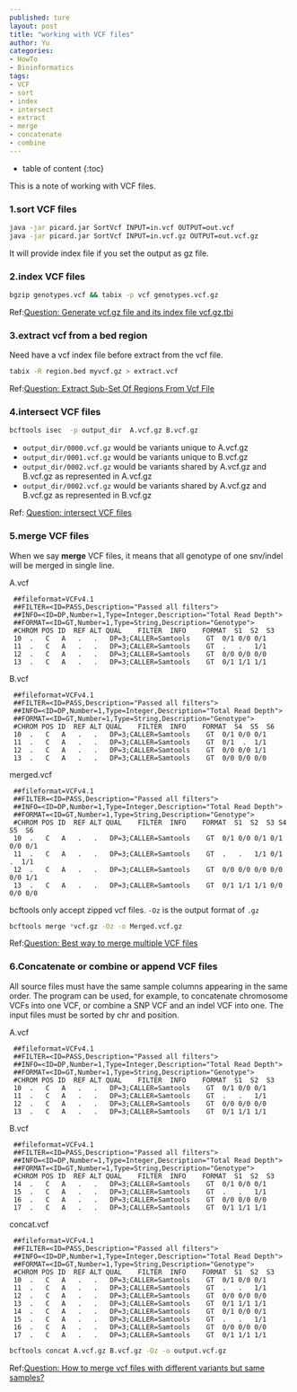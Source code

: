 ```yaml
---
published: ture
layout: post
title: "working with VCF files"
author: Yu
categories: 
- HowTo
- Bioinformatics
tags:
- VCF
- sort
- index
- intersect
- extract
- merge
- concatenate
- combine
---
```


* table of content
{:toc}  


This is a note of working with VCF files.


### 1.sort VCF files

```bash
java -jar picard.jar SortVcf INPUT=in.vcf OUTPUT=out.vcf
java -jar picard.jar SortVcf INPUT=in.vcf.gz OUTPUT=out.vcf.gz
```
It will provide index file if you set the output as gz file.

### 2.index VCF files

```bash
bgzip genotypes.vcf && tabix -p vcf genotypes.vcf.gz
```

Ref:[Question: Generate vcf.gz file and its index file vcf.gz.tbi](https://www.biostars.org/p/59492/)

### 3.extract vcf from a bed region

Need have a vcf index file before extract from the vcf file.

```bash
tabix -R region.bed myvcf.gz > extract.vcf
```

Ref:[Question: Extract Sub-Set Of Regions From Vcf File](https://www.biostars.org/p/46331/)

### 4.intersect VCF files

```bash
bcftools isec  -p output_dir  A.vcf.gz B.vcf.gz
```

- `output_dir/0000.vcf.gz` would be variants unique to A.vcf.gz
- `output_dir/0001.vcf.gz` would be variants unique to B.vcf.gz
- `output_dir/0002.vcf.gz` would be variants shared by A.vcf.gz and B.vcf.gz as represented in A.vcf.gz
- `output_dir/0002.vcf.gz` would be variants shared by A.vcf.gz and B.vcf.gz as represented in B.vcf.gz

Ref: [Question: intersect VCF files](https://www.biostars.org/p/178146/)

### 5.merge VCF files

When we say **merge** VCF files, it means that all genotype of one snv/indel will be merged in single line.

A.vcf

```
 ##fileformat=VCFv4.1 
 ##FILTER=<ID=PASS,Description="Passed all filters">
 ##INFO=<ID=DP,Number=1,Type=Integer,Description="Total Read Depth">
 ##FORMAT=<ID=GT,Number=1,Type=String,Description="Genotype">
 #CHROM POS ID  REF ALT QUAL    FILTER  INFO    FORMAT  S1  S2  S3
 10  .   C   A   .   .   DP=3;CALLER=Samtools    GT  0/1 0/0 0/1
 11  .   C   A   .   .   DP=3;CALLER=Samtools    GT  .   .   1/1
 12  .   C   A   .   .   DP=3;CALLER=Samtools    GT  0/0 0/0 0/0
 13  .   C   A   .   .   DP=3;CALLER=Samtools    GT  0/1 1/1 1/1
```

B.vcf

```
 ##fileformat=VCFv4.1 
 ##FILTER=<ID=PASS,Description="Passed all filters">
 ##INFO=<ID=DP,Number=1,Type=Integer,Description="Total Read Depth">
 ##FORMAT=<ID=GT,Number=1,Type=String,Description="Genotype">
 #CHROM POS ID  REF ALT QUAL    FILTER  INFO    FORMAT  S4  S5  S6
 10  .   C   A   .   .   DP=3;CALLER=Samtools    GT  0/1 0/0 0/1
 11  .   C   A   .   .   DP=3;CALLER=Samtools    GT  0/1  .  1/1
 12  .   C   A   .   .   DP=3;CALLER=Samtools    GT  0/0 0/0 1/1 
 13  .   C   A   .   .   DP=3;CALLER=Samtools    GT  0/0 0/0 0/0
```


merged.vcf

```
 ##fileformat=VCFv4.1 
 ##FILTER=<ID=PASS,Description="Passed all filters">
 ##INFO=<ID=DP,Number=1,Type=Integer,Description="Total Read Depth">
 ##FORMAT=<ID=GT,Number=1,Type=String,Description="Genotype">
 #CHROM POS ID  REF ALT QUAL    FILTER  INFO    FORMAT  S1  S2  S3 S4  S5  S6
 10  .   C   A   .   .   DP=3;CALLER=Samtools    GT  0/1 0/0 0/1 0/1 0/0 0/1
 11  .   C   A   .   .   DP=3;CALLER=Samtools    GT  .   .   1/1 0/1  .  1/1
 12  .   C   A   .   .   DP=3;CALLER=Samtools    GT  0/0 0/0 0/0 0/0 0/0 1/1 
 13  .   C   A   .   .   DP=3;CALLER=Samtools    GT  0/1 1/1 1/1 0/0 0/0 0/0
```



bcftools only accept zipped vcf files. `-Oz` is the output format of `.gz`

```bash
bcftools merge *vcf.gz -Oz -o Merged.vcf.gz
```

Ref:[Question: Best way to merge multiple VCF files](https://www.biostars.org/p/311621/)



### 6.Concatenate or combine or append VCF files

All source files must have the same sample columns appearing in the same order. The program can be used, for example, to concatenate chromosome VCFs into one VCF, or combine a SNP VCF and an indel VCF into one. The input files must be sorted by chr and position. 


A.vcf

```
 ##fileformat=VCFv4.1 
 ##FILTER=<ID=PASS,Description="Passed all filters">
 ##INFO=<ID=DP,Number=1,Type=Integer,Description="Total Read Depth">
 ##FORMAT=<ID=GT,Number=1,Type=String,Description="Genotype">
 #CHROM POS ID  REF ALT QUAL    FILTER  INFO    FORMAT  S1  S2  S3
 10  .   C   A   .   .   DP=3;CALLER=Samtools    GT  0/1 0/0 0/1
 11  .   C   A   .   .   DP=3;CALLER=Samtools    GT  .   .   1/1
 12  .   C   A   .   .   DP=3;CALLER=Samtools    GT  0/0 0/0 0/0
 13  .   C   A   .   .   DP=3;CALLER=Samtools    GT  0/1 1/1 1/1
```


B.vcf

```
 ##fileformat=VCFv4.1
 ##FILTER=<ID=PASS,Description="Passed all filters">  
 ##INFO=<ID=DP,Number=1,Type=Integer,Description="Total Read Depth">
 ##FORMAT=<ID=GT,Number=1,Type=String,Description="Genotype">
 #CHROM POS ID  REF ALT QUAL    FILTER  INFO    FORMAT  S1  S2  S3
 14  .   C   A   .   .   DP=3;CALLER=Samtools    GT  0/1 0/0 0/1
 15  .   C   A   .   .   DP=3;CALLER=Samtools    GT  .   .   1/1
 16  .   C   A   .   .   DP=3;CALLER=Samtools    GT  0/0 0/0 0/0
 17  .   C   A   .   .   DP=3;CALLER=Samtools    GT  0/1 1/1 1/1
```

concat.vcf

```
 ##fileformat=VCFv4.1
 ##FILTER=<ID=PASS,Description="Passed all filters">
 ##INFO=<ID=DP,Number=1,Type=Integer,Description="Total Read Depth">
 ##FORMAT=<ID=GT,Number=1,Type=String,Description="Genotype">
 #CHROM POS ID  REF ALT QUAL    FILTER  INFO    FORMAT  S1  S2  S3
 10  .   C   A   .   .   DP=3;CALLER=Samtools    GT  0/1 0/0 0/1
 11  .   C   A   .   .   DP=3;CALLER=Samtools    GT  .   .   1/1
 12  .   C   A   .   .   DP=3;CALLER=Samtools    GT  0/0 0/0 0/0
 13  .   C   A   .   .   DP=3;CALLER=Samtools    GT  0/1 1/1 1/1
 14  .   C   A   .   .   DP=3;CALLER=Samtools    GT  0/1 0/0 0/1
 15  .   C   A   .   .   DP=3;CALLER=Samtools    GT  .   .   1/1
 16  .   C   A   .   .   DP=3;CALLER=Samtools    GT  0/0 0/0 0/0
 17  .   C   A   .   .   DP=3;CALLER=Samtools    GT  0/1 1/1 1/1
```


```bash
bcftools concat A.vcf.gz B.vcf.gz -Oz -o output.vcf.gz 
````


Ref:[Question: How to merge vcf files with different variants but same samples?](https://www.biostars.org/p/312024/)
